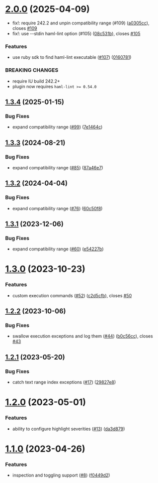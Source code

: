 # [2.0.0](https://github.com/benmelz/haml-lint-intellij-plugin/compare/v1.3.4...v2.0.0) (2025-04-09)


* fix!: require 242.2 and unpin compatibility range (#109) ([a0305cc](https://github.com/benmelz/haml-lint-intellij-plugin/commit/a0305cc902db722212e23c44a714fe1720071498)), closes [#109](https://github.com/benmelz/haml-lint-intellij-plugin/issues/109)
* fix!: use --stdin haml-lint option (#105) ([08c531b](https://github.com/benmelz/haml-lint-intellij-plugin/commit/08c531b9d0bbdd90035cc961d2f1a601b39548b4)), closes [#105](https://github.com/benmelz/haml-lint-intellij-plugin/issues/105)


### Features

* use ruby sdk to find haml-lint executable ([#107](https://github.com/benmelz/haml-lint-intellij-plugin/issues/107)) ([0160781](https://github.com/benmelz/haml-lint-intellij-plugin/commit/0160781ed0a3a34612441b9bec2617887a277a50))


### BREAKING CHANGES

* require IU build 242.2+
* plugin now requires `haml-lint >= 0.54.0`

## [1.3.4](https://github.com/benmelz/haml-lint-intellij-plugin/compare/v1.3.3...v1.3.4) (2025-01-15)


### Bug Fixes

* expand compatibility range ([#99](https://github.com/benmelz/haml-lint-intellij-plugin/issues/99)) ([7e1464c](https://github.com/benmelz/haml-lint-intellij-plugin/commit/7e1464caf543fa60a68fb6e969ffbb0fda16feb3))

## [1.3.3](https://github.com/benmelz/haml-lint-intellij-plugin/compare/v1.3.2...v1.3.3) (2024-08-21)


### Bug Fixes

* expand compatibility range ([#85](https://github.com/benmelz/haml-lint-intellij-plugin/issues/85)) ([87a46e7](https://github.com/benmelz/haml-lint-intellij-plugin/commit/87a46e7a039915ed8d8851970aac0214d2cbd074))

## [1.3.2](https://github.com/benmelz/haml-lint-intellij-plugin/compare/v1.3.1...v1.3.2) (2024-04-04)


### Bug Fixes

* expand compatibility range ([#76](https://github.com/benmelz/haml-lint-intellij-plugin/issues/76)) ([60c50f8](https://github.com/benmelz/haml-lint-intellij-plugin/commit/60c50f85fe05e15d257196a2d9bb49b334709b15))

## [1.3.1](https://github.com/benmelz/haml-lint-intellij-plugin/compare/v1.3.0...v1.3.1) (2023-12-06)


### Bug Fixes

* expand compatibility range ([#60](https://github.com/benmelz/haml-lint-intellij-plugin/issues/60)) ([e54227b](https://github.com/benmelz/haml-lint-intellij-plugin/commit/e54227b6abbf19909eea8f58e12601050f3f50ca))

# [1.3.0](https://github.com/benmelz/haml-lint-intellij-plugin/compare/v1.2.2...v1.3.0) (2023-10-23)


### Features

* custom execution commands ([#52](https://github.com/benmelz/haml-lint-intellij-plugin/issues/52)) ([c2d5cfb](https://github.com/benmelz/haml-lint-intellij-plugin/commit/c2d5cfb5059fab5ce49bfd20e80588626233c302)), closes [#50](https://github.com/benmelz/haml-lint-intellij-plugin/issues/50)

## [1.2.2](https://github.com/benmelz/haml-lint-intellij-plugin/compare/v1.2.1...v1.2.2) (2023-10-06)


### Bug Fixes

* swallow execution exceptions and log them ([#44](https://github.com/benmelz/haml-lint-intellij-plugin/issues/44)) ([b0c56cc](https://github.com/benmelz/haml-lint-intellij-plugin/commit/b0c56ccd7b23c30d539d5a50031ce445942a9417)), closes [#43](https://github.com/benmelz/haml-lint-intellij-plugin/issues/43)

## [1.2.1](https://github.com/benmelz/haml-lint-intellij-plugin/compare/v1.2.0...v1.2.1) (2023-05-20)


### Bug Fixes

* catch text range index exceptions ([#17](https://github.com/benmelz/haml-lint-intellij-plugin/issues/17)) ([29827e8](https://github.com/benmelz/haml-lint-intellij-plugin/commit/29827e87a77b43e9697a607d965abe9fa694d2a5))

# [1.2.0](https://github.com/benmelz/haml-lint-intellij-plugin/compare/v1.1.0...v1.2.0) (2023-05-01)


### Features

* ability to configure highlight severities ([#13](https://github.com/benmelz/haml-lint-intellij-plugin/issues/13)) ([da3d879](https://github.com/benmelz/haml-lint-intellij-plugin/commit/da3d879f4f118b3ea336808dd099f68853c421a8))

# [1.1.0](https://github.com/benmelz/haml-lint-intellij-plugin/compare/v1.0.0...v1.1.0) (2023-04-26)


### Features

* inspection and toggling support ([#8](https://github.com/benmelz/haml-lint-intellij-plugin/issues/8)) ([f0449d2](https://github.com/benmelz/haml-lint-intellij-plugin/commit/f0449d2e5ef459f31c5ff0ddd3f414efa1ddba28))
